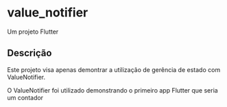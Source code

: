 # value_notifier

Um projeto Flutter

## Descrição

Este projeto visa apenas demontrar a utilização de gerência de estado com ValueNotifier.

O ValueNotifier foi utilizado demonstrando o primeiro app Flutter que seria um contador 
